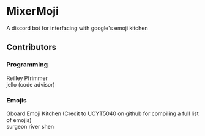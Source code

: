# MixerMoji
A discord bot for interfacing with google's emoji kitchen

## Contributors

### Programming
Reilley Pfrimmer\
jello (code advisor)

### Emojis 
Gboard Emoji Kitchen (Credit to UCYT5040 on github for compiling a full list of emojis)\
surgeon river shen
